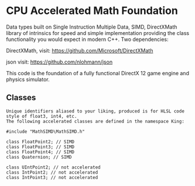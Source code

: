 # CPU Accelerated Math Foundation

Data types built on Single Instruction Multiple Data, SIMD, DirectXMath library of intrinsics for speed and simple implementation providing the class functionality you would expect in modern C\+\+.
Two dependencies:

DirectXMath, visit: https://github.com/Microsoft/DirectXMath

json visit: https://github.com/nlohmann/json

This code is the foundation of a fully functional DirectX 12 game engine and physics simulator.

## Classes
    Unique identifiers aliased to your liking, produced is for HLSL code style of float3, int4, etc.
    The following accelerated classes are defined in the namespace King:
    
    #include "MathSIMD\MathSIMD.h"

    class FloatPoint2; // SIMD
    class FloatPoint3; // SIMD
    class FloatPoint4; // SIMD
    class Quaternion; // SIMD

    class UIntPoint2; // not accelerated
    class IntPoint2; // not accelerated
    class IntPoint3; // not accelerated
